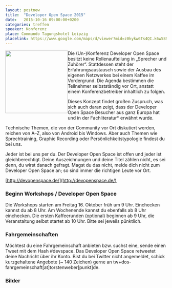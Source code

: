 ```yaml
---
layout: postnew
title:  "Developer Open Space 2015"
date:   2015-10-16 09:00:00+0200
categories: treffen
speaker: Konferenz
place: Commundo Tagungshotel Leipzig
placelink: https://www.google.com/maps/d/viewer?mid=z0kykw6Ts4QI.k6w58SF9MlIA&msa=0&hl=de&ie=UTF8&t=m&spn=0.026811,0.100422
---
```

<a href="http://devopenspace.de/"><img style=" margin: 0px 0px 10px 0px; display: inline; height:195px;float:left;" src="http://devopenspace.de/img/wahl-logo.png" /></a>

Die (Un-)Konferenz Developer Open Space besitzt keine Rollenaufteilung in „Sprecher und Zuhörer“. Stattdessen steht der Erfahrungsaustausch sowie der Ausbau des eigenen Netzwerkes bei einem Kaffee im Vordergrund. Die Agenda bestimmen die Teilnehmer selbstständig vor Ort, anstatt einem Konferenzbetreiber inhaltlich zu folgen.

Dieses Konzept findet großen Zuspruch, was sich auch daran zeigt, dass der Developer Open Space Besucher aus ganz Europa hat und in der Fachliteratur* erwähnt wurde.

Technische Themen, die von der Community vor Ort diskutiert werden, reichen von A–Z, also von Android bis Windows. Aber auch Themen wie Sprechtraining, Graphic Recording oder Persönlichkeitstypologie findest du bei uns.

Jeder ist bei uns per du. Der Developer Open Space ist offen und jeder ist gleichberechtigt. Deine Auszeichnungen und deine Titel zählen nicht, es sei denn, du wirst danach gefragt. Magst du das nicht, melde dich nicht zum Developer Open Space an; so sind immer die richtigen Leute vor Ort.

[http://devopenspace.de/](http://devopenspace.de/)

### Beginn Workshops / Developer Open Space

Die Workshops starten am Freitag 16. Oktober früh um 9 Uhr. Einchecken kannst du ab 8 Uhr. Am Wochenende kannst du ebenfalls ab 8 Uhr einchecken. Die ersten Kaffeerunden (optional) beginnen ab 9 Uhr, die Veranstaltung selbst startet ab 10 Uhr. Bitte sei jeweils pünktlich.

### Fahrgemeinschaften

Möchtest du eine Fahrgemeinschaft anbieten bzw. suchst eine, sende einen Tweet mit dem Hash #devspace. Das Developer Open Space retweetet deine Nachricht über ihr Konto. Bist du bei Twitter nicht angemeldet, schick kurzgehaltene Angebote (~ 140 Zeichen) gerne an tw+dos-fahrgemeinschaft[at]torstenweber[punkt]de.

### Bilder

<script type="text/javascript" src="https://apis.google.com/js/plusone.js"></script>
<div class="g-post" data-href="https://plus.google.com/+Dotnet-Leipzig-DE/posts/bGyXtFTPpEh"></div>

